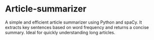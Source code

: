 # Article-summarizer
A simple and efficient article summarizer using Python and spaCy. It extracts key sentences based on word frequency and returns a concise summary. Ideal for quickly understanding long articles. 
